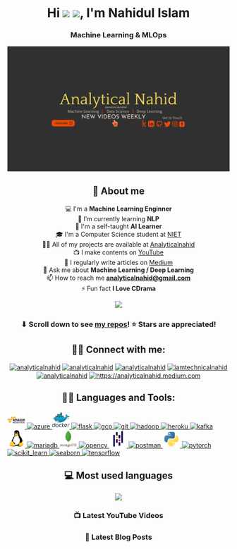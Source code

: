 <h1 align="center">Hi <img src="https://media.giphy.com/media/hvRJCLFzcasrR4ia7z/giphy.gif" width="28"> <img src="https://emojis.slackmojis.com/emojis/images/1531849430/4246/blob-sunglasses.gif?1531849430" width="28"/>, I'm Nahidul Islam</h1>
<h3 align="center">Machine Learning & MLOps</h3>
<p align="center">
 <img src="final.png"/>
</p>

<h2 align="center"> 📖 About me</h2>
<div align="center">


💻 I'm a **Machine Learning Enginner**<br>
🌱 I’m currently learning **NLP**<br>
🎨 I'm a self-taught **AI Learner**<br>
🎓 I'm a Computer Science student at [NIET](http://www.niet.edu.bd/)<br>
👨‍💻 All of my projects are available at [Analyticalnahid](https://analyticalnahid.engineer)<br>
📺 I make contents on [YouTube](https://www.youtube.com/channel/UCLeFKnFwC11FQWvtFk32vJQ)<br>
📝 I regularly write articles on [Medium](https://analyticalnahid.medium.com)<br>
💬 Ask me about **Machine Learning / Deep Learning**<br>
📫 How to reach me **analyticalnahid@gmail.com**<br>
⚡ Fun fact **I Love CDrama**

<img src="https://github-readme-streak-stats.herokuapp.com/?user=analyticalnahid">
  
<h3 align="center">⬇ Scroll down to see <a href="https://github.com/analyticalnahid?tab=repositories">my repos</a>! ⭐ Stars are appreciated!</h3> 
<h2 align="center"> 🙋&zwj;♂️ Connect with me:</h2>  
<p align="center">
<a href="https://twitter.com/analyticalnahid" target="blank"><img align="center" src="https://raw.githubusercontent.com/rahuldkjain/github-profile-readme-generator/master/src/images/icons/Social/twitter.svg" alt="analyticalnahid" height="30" width="40" /></a>
<a href="https://linkedin.com/in/analyticalnahid" target="blank"><img align="center" src="https://raw.githubusercontent.com/rahuldkjain/github-profile-readme-generator/master/src/images/icons/Social/linked-in-alt.svg" alt="analyticalnahid" height="30" width="40" /></a>
<a href="https://kaggle.com/analyticalnahid" target="blank"><img align="center" src="https://raw.githubusercontent.com/rahuldkjain/github-profile-readme-generator/master/src/images/icons/Social/kaggle.svg" alt="analyticalnahid" height="30" width="40" /></a>
<a href="https://facebook.com/iamtechnicalnahid" target="blank"><img align="center" src="https://raw.githubusercontent.com/rahuldkjain/github-profile-readme-generator/master/src/images/icons/Social/facebook.svg" alt="iamtechnicalnahid" height="30" width="40" /></a>
<a href="https://instagram.com/analyticalnahid" target="blank"><img align="center" src="https://raw.githubusercontent.com/rahuldkjain/github-profile-readme-generator/master/src/images/icons/Social/instagram.svg" alt="analyticalnahid" height="30" width="40" /></a>
<a href="https://analyticalnahid.medium.com" target="blank"><img align="center" src="https://raw.githubusercontent.com/rahuldkjain/github-profile-readme-generator/master/src/images/icons/Social/medium.svg" alt="https://analyticalnahid.medium.com" height="30" width="40" /></a>
</p>

  
<h2 align="center"> 👨&zwj;💻 Languages and Tools:</h2>
  
<p align="left"> <a href="https://aws.amazon.com" target="_blank" rel="noreferrer"> <img src="https://raw.githubusercontent.com/devicons/devicon/master/icons/amazonwebservices/amazonwebservices-original-wordmark.svg" alt="aws" width="40" height="40"/> </a> <a href="https://azure.microsoft.com/en-in/" target="_blank" rel="noreferrer"> <img src="https://www.vectorlogo.zone/logos/microsoft_azure/microsoft_azure-icon.svg" alt="azure" width="40" height="40"/> </a> <a href="https://www.docker.com/" target="_blank" rel="noreferrer"> <img src="https://raw.githubusercontent.com/devicons/devicon/master/icons/docker/docker-original-wordmark.svg" alt="docker" width="40" height="40"/> </a> <a href="https://flask.palletsprojects.com/" target="_blank" rel="noreferrer"> <img src="https://www.vectorlogo.zone/logos/pocoo_flask/pocoo_flask-icon.svg" alt="flask" width="40" height="40"/> </a> <a href="https://cloud.google.com" target="_blank" rel="noreferrer"> <img src="https://www.vectorlogo.zone/logos/google_cloud/google_cloud-icon.svg" alt="gcp" width="40" height="40"/> </a> <a href="https://git-scm.com/" target="_blank" rel="noreferrer"> <img src="https://www.vectorlogo.zone/logos/git-scm/git-scm-icon.svg" alt="git" width="40" height="40"/> </a> <a href="https://hadoop.apache.org/" target="_blank" rel="noreferrer"> <img src="https://www.vectorlogo.zone/logos/apache_hadoop/apache_hadoop-icon.svg" alt="hadoop" width="40" height="40"/> </a> <a href="https://heroku.com" target="_blank" rel="noreferrer"> <img src="https://www.vectorlogo.zone/logos/heroku/heroku-icon.svg" alt="heroku" width="40" height="40"/> </a> <a href="https://kafka.apache.org/" target="_blank" rel="noreferrer"> <img src="https://www.vectorlogo.zone/logos/apache_kafka/apache_kafka-icon.svg" alt="kafka" width="40" height="40"/> </a> <a href="https://www.linux.org/" target="_blank" rel="noreferrer"> <img src="https://raw.githubusercontent.com/devicons/devicon/master/icons/linux/linux-original.svg" alt="linux" width="40" height="40"/> </a> <a href="https://mariadb.org/" target="_blank" rel="noreferrer"> <img src="https://www.vectorlogo.zone/logos/mariadb/mariadb-icon.svg" alt="mariadb" width="40" height="40"/> </a> <a href="https://www.mongodb.com/" target="_blank" rel="noreferrer"> <img src="https://raw.githubusercontent.com/devicons/devicon/master/icons/mongodb/mongodb-original-wordmark.svg" alt="mongodb" width="40" height="40"/> </a> <a href="https://opencv.org/" target="_blank" rel="noreferrer"> <img src="https://www.vectorlogo.zone/logos/opencv/opencv-icon.svg" alt="opencv" width="40" height="40"/> </a> <a href="https://pandas.pydata.org/" target="_blank" rel="noreferrer"> <img src="https://raw.githubusercontent.com/devicons/devicon/2ae2a900d2f041da66e950e4d48052658d850630/icons/pandas/pandas-original.svg" alt="pandas" width="40" height="40"/> </a> <a href="https://postman.com" target="_blank" rel="noreferrer"> <img src="https://www.vectorlogo.zone/logos/getpostman/getpostman-icon.svg" alt="postman" width="40" height="40"/> </a> <a href="https://www.python.org" target="_blank" rel="noreferrer"> <img src="https://raw.githubusercontent.com/devicons/devicon/master/icons/python/python-original.svg" alt="python" width="40" height="40"/> </a> <a href="https://pytorch.org/" target="_blank" rel="noreferrer"> <img src="https://www.vectorlogo.zone/logos/pytorch/pytorch-icon.svg" alt="pytorch" width="40" height="40"/> </a> <a href="https://scikit-learn.org/" target="_blank" rel="noreferrer"> <img src="https://upload.wikimedia.org/wikipedia/commons/0/05/Scikit_learn_logo_small.svg" alt="scikit_learn" width="40" height="40"/> </a> <a href="https://seaborn.pydata.org/" target="_blank" rel="noreferrer"> <img src="https://seaborn.pydata.org/_images/logo-mark-lightbg.svg" alt="seaborn" width="40" height="40"/> </a> <a href="https://www.tensorflow.org" target="_blank" rel="noreferrer"> <img src="https://www.vectorlogo.zone/logos/tensorflow/tensorflow-icon.svg" alt="tensorflow" width="40" height="40"/> </a> </p>

 
<h2 align="center">💻 Most used languages</h2>
  
<a href="https://lsantos.dev">
  <img align="center" src="https://github-readme-stats.vercel.app/api/top-langs/?username=analyticalnahid&theme=github_dark&layout=compact" />
</a>  
  
  
<h3 id="📺-latest-youtube-videos">📺 Latest YouTube Videos</h3>
  
<h3 id="📕-latest-blog-posts">📕 Latest Blog Posts</h3>  

